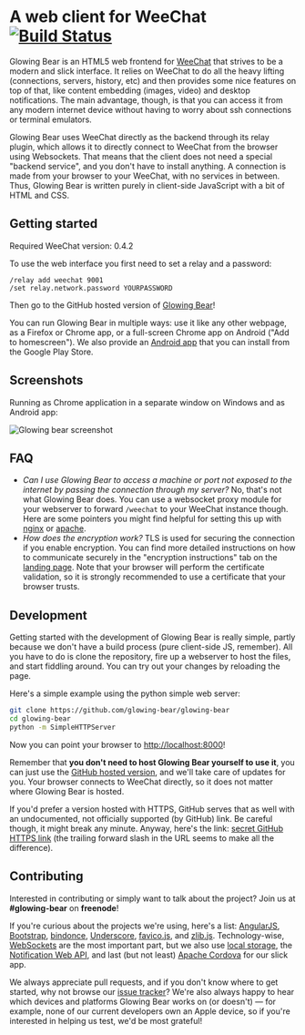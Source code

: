 A web client for WeeChat [![Build Status](https://api.travis-ci.org/glowing-bear/glowing-bear.png)](https://travis-ci.org/glowing-bear/glowing-bear?branch=master)
========================

Glowing Bear is an HTML5 web frontend for [WeeChat](http://weechat.org) that strives to be a modern and slick interface. It relies on WeeChat to do all the heavy lifting (connections, servers, history, etc) and then provides some nice features on top of that, like content embedding (images, video) and desktop notifications. The main advantage, though, is that you can access it from any modern internet device without having to worry about ssh connections or terminal emulators.

Glowing Bear uses WeeChat directly as the backend through its relay plugin, which allows it to directly connect to WeeChat from the browser using Websockets. That means that the client does not need a special "backend service", and you don't have to install anything. A connection is made from your browser to your WeeChat, with no services in between. Thus, Glowing Bear is written purely in client-side JavaScript with a bit of HTML and CSS.

Getting started
---------------

Required WeeChat version: 0.4.2

To use the web interface you first need to set a relay and a password:

	/relay add weechat 9001
	/set relay.network.password YOURPASSWORD

Then go to the GitHub hosted version of [Glowing Bear](http://glowing-bear.github.io/glowing-bear)!

You can run Glowing Bear in multiple ways: use it like any other webpage, as a Firefox or Chrome app, or a full-screen Chrome app on Android ("Add to homescreen"). We also provide an [Android app](https://play.google.com/store/apps/details?id=com.glowing_bear) that you can install from the Google Play Store.

Screenshots
-----------
Running as Chrome application in a separate window on Windows and as Android app:

![Glowing bear screenshot](https://4z2.de/glowingbear.png)

FAQ
---

- *Can I use Glowing Bear to access a machine or port not exposed to the internet by passing the connection through my server?* No, that's not what Glowing Bear does. You can use a websocket proxy module for your webserver to forward `/weechat` to your WeeChat instance though. Here are some pointers you might find helpful for setting this up with [nginx](http://nginx.com/blog/websocket-nginx/) or [apache](https://httpd.apache.org/docs/2.4/mod/mod_proxy_wstunnel.html).
- *How does the encryption work?* TLS is used for securing the connection if you enable encryption. You can find more detailed instructions on how to communicate securely in the "encryption instructions" tab on the [landing page](http://glowing-bear.github.io/glowing-bear). Note that your browser will perform the certificate validation, so it is strongly recommended to use a certificate that your browser trusts.

Development
-----------

Getting started with the development of Glowing Bear is really simple, partly because we don't have a build process (pure client-side JS, remember). All you have to do is clone the repository, fire up a webserver to host the files, and start fiddling around. You can try out your changes by reloading the page.

Here's a simple example using the python simple web server:
```bash
git clone https://github.com/glowing-bear/glowing-bear
cd glowing-bear
python -m SimpleHTTPServer
```

Now you can point your browser to [http://localhost:8000](http://localhost:8000)!

Remember that **you don't need to host Glowing Bear yourself to use it**, you can just use the [GitHub hosted version](http://glowing-bear.github.io/glowing-bear), and we'll take care of updates for you. Your browser connects to WeeChat directly, so it does not matter where Glowing Bear is hosted.

If you'd prefer a version hosted with HTTPS, GitHub serves that as well with an undocumented, not officially supported (by GitHub) link. Be careful though, it might break any minute. Anyway, here's the link: [secret GitHub HTTPS link](https://glowing-bear.github.io/glowing-bear/) (the trailing forward slash in the URL seems to make all the difference).

Contributing
------------

Interested in contributing or simply want to talk about the project? Join us at **#glowing-bear** on **freenode**!

If you're curious about the projects we're using, here's a list: [AngularJS](https://angularjs.org/), [Bootstrap](http://getbootstrap.com/), [bindonce](https://github.com/Pasvaz/bindonce), [Underscore](http://underscorejs.org/), [favico.js](http://lab.ejci.net/favico.js/), and [zlib.js](https://github.com/imaya/zlib.js). Technology-wise, [WebSockets](http://en.wikipedia.org/wiki/WebSocket) are the most important part, but we also use [local storage](https://developer.mozilla.org/en-US/docs/Web/Guide/API/DOM/Storage#localStorage), the [Notification Web API](https://developer.mozilla.org/en/docs/Web/API/notification), and last (but not least) [Apache Cordova](https://cordova.apache.org/) for our slick app.

We always appreciate pull requests, and if you don't know where to get started, why not browse our [issue tracker](https://github.com/glowing-bear/glowing-bear/issues)? We're also always happy to hear which devices and platforms Glowing Bear works on (or doesn't) — for example, none of our current developers own an Apple device, so if you're interested in helping us test, we'd be most grateful!
